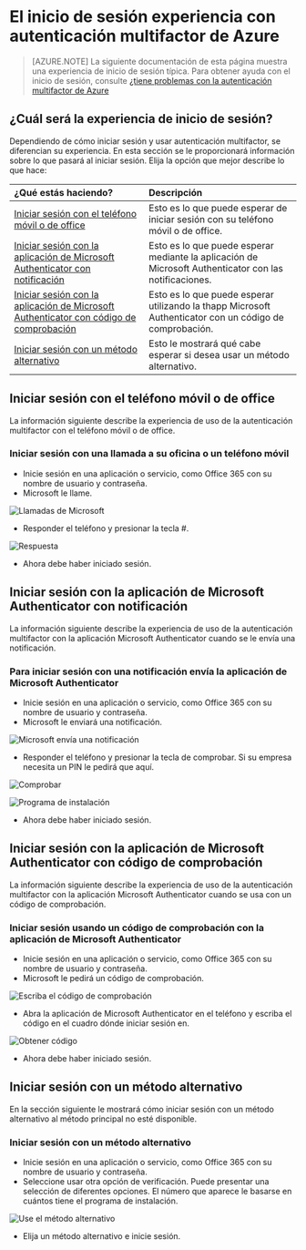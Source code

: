 <properties
    pageTitle="Experiencia de inicio de sesión de AMF Azure con autenticación multifactor de Azure"
    description="Esta página le proporcionará información sobre dónde ir para ver los diferentes métodos de inicio de sesión disponibles con Azure AMF."
    keywords="autenticación de usuario, la experiencia de inicio de sesión, iniciar sesión con el teléfono móvil, iniciar sesión con el teléfono de la oficina"
    services="multi-factor-authentication"
    documentationCenter=""
    authors="kgremban"
    manager="femila"
    editor="curtland"/>

<tags
    ms.service="multi-factor-authentication"
    ms.workload="identity"
    ms.tgt_pltfrm="na"
    ms.devlang="na"
    ms.topic="article"
    ms.date="08/22/2016"
    ms.author="kgremban"/>

# <a name="the-sign-in-experience-with-azure-multi-factor-authentication"></a>El inicio de sesión experiencia con autenticación multifactor de Azure
> [AZURE.NOTE]  La siguiente documentación de esta página muestra una experiencia de inicio de sesión típica.  Para obtener ayuda con el inicio de sesión, consulte [¿tiene problemas con la autenticación multifactor de Azure](multi-factor-authentication-end-user-manage-settings.md)



## <a name="what-will-your-sign-in-experience-be"></a>¿Cuál será la experiencia de inicio de sesión?
Dependiendo de cómo iniciar sesión y usar autenticación multifactor, se diferencian su experiencia.  En esta sección se le proporcionará información sobre lo que pasará al iniciar sesión.  Elija la opción que mejor describe lo que hace:


¿Qué estás haciendo?|Descripción
:------------- | :------------- |
[Iniciar sesión con el teléfono móvil o de office](#signing-in-with-mobile-or-office-phone) | Esto es lo que puede esperar de iniciar sesión con su teléfono móvil o de office.
[Iniciar sesión con la aplicación de Microsoft Authenticator con notificación](#signing-in-with-the-microsoft-authenticator-app-using-notification) | Esto es lo que puede esperar mediante la aplicación de Microsoft Authenticator con las notificaciones.
[Iniciar sesión con la aplicación de Microsoft Authenticator con código de comprobación](#signing-in-with-the-microsoft-authenticator-app-using-verification-code)|Esto es lo que puede esperar utilizando la thapp Microsoft Authenticator con un código de comprobación.
[Iniciar sesión con un método alternativo](#signing-in-with-an-alternate-method)|Esto le mostrará qué cabe esperar si desea usar un método alternativo.

## <a name="signing-in-with-mobile-or-office-phone"></a>Iniciar sesión con el teléfono móvil o de office

La información siguiente describe la experiencia de uso de la autenticación multifactor con el teléfono móvil o de office.

### <a name="to-sign-in-with-a-call-to-your-office-or-mobile-phone"></a>Iniciar sesión con una llamada a su oficina o un teléfono móvil

- Inicie sesión en una aplicación o servicio, como Office 365 con su nombre de usuario y contraseña.
- Microsoft le llame.

![Llamadas de Microsoft](./media/multi-factor-authentication-end-user-signin-phone/call.png)

- Responder el teléfono y presionar la tecla #.

![Respuesta](./media/multi-factor-authentication-end-user-signin-phone/phone.png)

- Ahora debe haber iniciado sesión.</li>

## <a name="signing-in-with-the-microsoft-authenticator-app-using-notification"></a>Iniciar sesión con la aplicación de Microsoft Authenticator con notificación

La información siguiente describe la experiencia de uso de la autenticación multifactor con la aplicación Microsoft Authenticator cuando se le envía una notificación.

### <a name="to-sign-in-with-a-notification-sent-the-microsoft-authenticator-app"></a>Para iniciar sesión con una notificación envía la aplicación de Microsoft Authenticator

- Inicie sesión en una aplicación o servicio, como Office 365 con su nombre de usuario y contraseña.
- Microsoft le enviará una notificación.

![Microsoft envía una notificación](./media/multi-factor-authentication-end-user-signin-app-notify/notify.png)


- Responder el teléfono y presionar la tecla de comprobar.  Si su empresa necesita un PIN le pedirá que aquí.

![Comprobar](./media/multi-factor-authentication-end-user-signin-app-notify/phone.png)

![Programa de instalación](./media/multi-factor-authentication-end-user-first-time-mobile-app/scan3.png)

- Ahora debe haber iniciado sesión.


## <a name="signing-in-with-the-microsoft-authenticator-app-using-verification-code"></a>Iniciar sesión con la aplicación de Microsoft Authenticator con código de comprobación

La información siguiente describe la experiencia de uso de la autenticación multifactor con la aplicación Microsoft Authenticator cuando se usa con un código de comprobación.

### <a name="to-sign-in-using-a-verification-code-with-the-microsoft-authenticator-app"></a>Iniciar sesión usando un código de comprobación con la aplicación de Microsoft Authenticator

- Inicie sesión en una aplicación o servicio, como Office 365 con su nombre de usuario y contraseña.
- Microsoft le pedirá un código de comprobación.

![Escriba el código de comprobación](./media/multi-factor-authentication-end-user-signin-app-verify/verify.png)

- Abra la aplicación de Microsoft Authenticator en el teléfono y escriba el código en el cuadro dónde iniciar sesión en.

![Obtener código](./media/multi-factor-authentication-end-user-signin-app-verify/phone.png)



- Ahora debe haber iniciado sesión.


## <a name="signing-in-with-an-alternate-method"></a>Iniciar sesión con un método alternativo


En la sección siguiente le mostrará cómo iniciar sesión con un método alternativo al método principal no esté disponible.

### <a name="to-sign-in-with-an-alternate-method"></a>Iniciar sesión con un método alternativo

- Inicie sesión en una aplicación o servicio, como Office 365 con su nombre de usuario y contraseña.
- Seleccione usar otra opción de verificación.  Puede presentar una selección de diferentes opciones. El número que aparece le basarse en cuántos tiene el programa de instalación.

![Use el método alternativo](./media/multi-factor-authentication-end-user-signin-alt/alt.png)

- Elija un método alternativo e inicie sesión.
